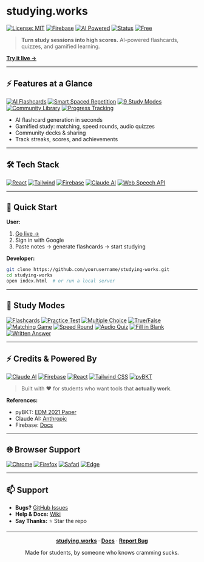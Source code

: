 # studying.works

[![License: MIT](https://img.shields.io/badge/License-MIT-blue.svg)](https://opensource.org/licenses/MIT)
[![Firebase](https://img.shields.io/badge/Firebase-10.8.0-orange.svg)](https://firebase.google.com/)
[![AI Powered](https://img.shields.io/badge/AI-Claude%20Sonnet%204.5-purple.svg)](https://www.anthropic.com/)
[![Status](https://img.shields.io/badge/Status-Active-success.svg)]()
[![Free](https://img.shields.io/badge/Price-FREE-brightgreen.svg)]()

> **Turn study sessions into high scores.** AI-powered flashcards, quizzes, and gamified learning.

[**Try it live →**](https://studying.works)

---

## ⚡ Features at a Glance

[![AI Flashcards](https://img.shields.io/badge/AI-Flashcards-blue.svg)]()
[![Smart Spaced Repetition](https://img.shields.io/badge/Spaced-Repetition-green.svg)]()
[![9 Study Modes](https://img.shields.io/badge/Study-Modes-purple.svg)]()
[![Community Library](https://img.shields.io/badge/Community-Library-orange.svg)]()
[![Progress Tracking](https://img.shields.io/badge/Analytics-Full-brightgreen.svg)]()

* AI flashcard generation in seconds
* Gamified study: matching, speed rounds, audio quizzes
* Community decks & sharing
* Track streaks, scores, and achievements

---

## 🛠 Tech Stack

[![React](https://img.shields.io/badge/React-18-blue.svg)]()
[![Tailwind](https://img.shields.io/badge/TailwindCSS-3.3.2-blueviolet.svg)]()
[![Firebase](https://img.shields.io/badge/Firebase-10.8.0-orange.svg)]()
[![Claude AI](https://img.shields.io/badge/AI-Claude%20Sonnet%204.5-purple.svg)]()
[![Web Speech API](https://img.shields.io/badge/WebSpeechAPI-Enabled-lightgrey.svg)]()

---

## 🚀 Quick Start

**User:**

1. [Go live →](https://studying.works)
2. Sign in with Google
3. Paste notes → generate flashcards → start studying

**Developer:**

```bash
git clone https://github.com/yourusername/studying-works.git
cd studying-works
open index.html  # or run a local server
```

---

## 🧩 Study Modes

[![Flashcards](https://img.shields.io/badge/Flashcards-🎴-blue.svg)]()
[![Practice Test](https://img.shields.io/badge/Practice-Test-📝-green.svg)]()
[![Multiple Choice](https://img.shields.io/badge/Multiple-Choice-🎯-purple.svg)]()
[![True/False](https://img.shields.io/badge/True-False-✅-orange.svg)]()
[![Matching Game](https://img.shields.io/badge/Matching-Game-🎮-red.svg)]()
[![Speed Round](https://img.shields.io/badge/Speed-Round-⚡-yellow.svg)]()
[![Audio Quiz](https://img.shields.io/badge/Audio-Quiz-🔊-blue.svg)]()
[![Fill in Blank](https://img.shields.io/badge/Fill-Blank-📋-green.svg)]()
[![Written Answer](https://img.shields.io/badge/Written-Answer-✍️-purple.svg)]()

---

## ⚡ Credits & Powered By

[![Claude AI](https://img.shields.io/badge/AI-Claude%20Sonnet%204.5-purple.svg)]()
[![Firebase](https://img.shields.io/badge/Firebase-10.8.0-orange.svg)]()
[![React](https://img.shields.io/badge/React-18-blue.svg)]()
[![Tailwind CSS](https://img.shields.io/badge/TailwindCSS-3.3.2-blueviolet.svg)]()
[![pyBKT](https://img.shields.io/badge/pyBKT-Bayesian-ff69b4.svg)]()

> Built with ❤️ for students who want tools that **actually work**.

**References:**

* pyBKT: [EDM 2021 Paper](https://arxiv.org/abs/2105.00385)
* Claude AI: [Anthropic](https://www.anthropic.com/)
* Firebase: [Docs](https://firebase.google.com/)

---

## 🌐 Browser Support

[![Chrome](https://img.shields.io/badge/Chrome-90+-blue.svg)]()
[![Firefox](https://img.shields.io/badge/Firefox-88+-orange.svg)]()
[![Safari](https://img.shields.io/badge/Safari-14+-purple.svg)]()
[![Edge](https://img.shields.io/badge/Edge-90+-green.svg)]()

---

## 📫 Support

* **Bugs?** [GitHub Issues](https://github.com/yourusername/studying-works/issues)
* **Help & Docs:** [Wiki](https://github.com/yourusername/studying-works/wiki)
* **Say Thanks:** ⭐ Star the repo

---

<div align="center">

**[studying.works](https://studying.works)** · **[Docs](https://github.com/yourusername/studying-works/wiki)** · **[Report Bug](https://github.com/yourusername/studying-works/issues)**

Made for students, by someone who knows cramming sucks.

</div>  
